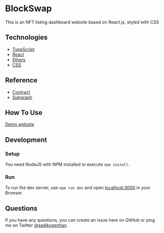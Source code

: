 # BlockSwap

This is an NFT listing dashboard website based on React.js, styled with CSS

## Technologies

- [TypeScript](https://www.typescriptlang.org/)
- [React](https://reactjs.org/)
- [Ethers](https://docs.ethers.io/v5/)
- [CSS](https://developer.mozilla.org/en-US/docs/Web/CSS)

## Reference

- [Contract](https://etherscan.io/address/0x4ea67aebb61f7ff6e15e237c8b79d29c41f750fd#code) 
- [Subgraph](https://thegraph.com/hosted-service/subgraph/vince0656/brand-central?version=current) 

## How To Use

[Demo website](https://block-swap.vercel.app/)

## Development

### Setup

You need NodeJS with NPM installed to execute `npm install`.

### Run

To run the dev server, use `npm run dev` and open [localhost:3000](https://localhost:3000) in your Browser.

## Questions

If you have any questions, you can create an issue here on GitHub or ping me on Twitter [@sadikugentian](https://twitter.com/sadikugentian).
